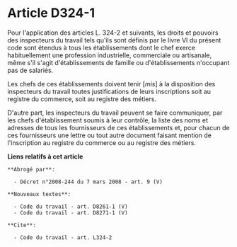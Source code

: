 # Article D324-1

Pour l'application des articles L. 324-2 et suivants, les droits et pouvoirs des inspecteurs du travail tels qu'ils sont
définis par le livre VI du présent code sont étendus à tous les établissements dont le chef exerce habituellement une
profession industrielle, commerciale ou artisanale, même s'il s'agit d'établissements de famille ou d'établissements
n'occupant pas de salariés.

Les chefs de ces établissements doivent tenir [*mis*] à la disposition des inspecteurs du travail toutes justifications de
leurs inscriptions soit au registre du commerce, soit au registre des métiers.

D'autre part, les inspecteurs du travail peuvent se faire communiquer, par les chefs d'établissement soumis à leur contrôle,
la liste des noms et adresses de tous les fournisseurs de ces établissements et, pour chacun de ces fournisseurs une lettre
ou tout autre document faisant mention de l'inscription au registre du commerce ou au registre des métiers.

**Liens relatifs à cet article**

	**Abrogé par**:

	  - Décret n°2008-244 du 7 mars 2008 - art. 9 (V)

	**Nouveaux textes**:

	  - Code du travail - art. D8261-1 (V)
	  - Code du travail - art. D8271-1 (V)

	**Cite**:

	  - Code du travail - art. L324-2
